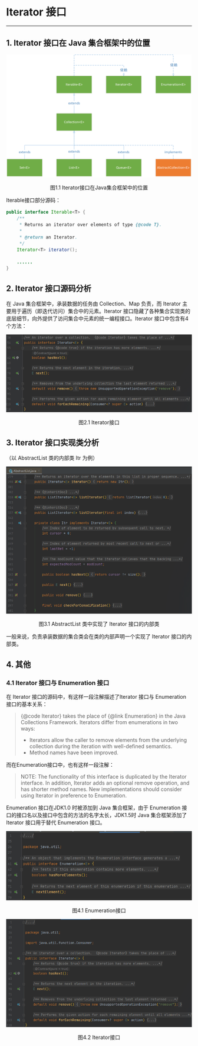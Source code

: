 # Iterator 接口

---

## 1. Iterator 接口在 Java 集合框架中的位置

![image-20201203192752995](markdown/Iterator接口.assets/image-20201203192752995.png)

<center>图1.1 Iterator接口在Java集合框架中的位置</center>



Iterable接口部分源码：

```java
public interface Iterable<T> {
    /**
     * Returns an iterator over elements of type {@code T}.
     *
     * @return an Iterator.
     */
    Iterator<T> iterator();
    
    ......    
}
```

## 2. Iterator 接口源码分析

在 Java 集合框架中，承装数据的任务由 Collection、Map 负责，而 Iterator 主要用于遍历（即迭代访问）集合中的元素。Iterator 接口隐藏了各种集合实现类的底层细节，向外提供了访问集合中元素的统一编程接口。Iterator 接口中包含有4个方法：

![image-20201203201032118](markdown/Iterator接口.assets/image-20201203201032118.png)

<center>图2.1 Iterator接口</center>

## 3. Iterator 接口实现类分析

（以 AbstractList 类的内部类 Itr 为例）

![image-20201205154039777](markdown/Iterator接口.assets/image-20201205154039777.png)

<center>图3.1 AbstractList 类中实现了 Iterator 接口的内部类</center>

一般来说，负责承装数据的集合类会在类的内部声明一个实现了 Iterator 接口的内部类。

## 4. 其他

### 4.1 Iterator 接口与 Enumeration 接口

在 Iterator 接口的源码中，有这样一段注解描述了Iterator 接口与 Enumeration 接口的基本关系：

> {@code Iterator} takes the place of {@link Enumeration} in the Java Collections Framework.  Iterators differ from enumerations in two ways:
>
> - Iterators allow the caller to remove elements from the underlying collection during the iteration with well-defined semantics.
> - Method names have been improved.

而在Enumeration接口中，也有这样一段注解：

> NOTE: The functionality of this interface is duplicated by the Iterator interface.  In addition, Iterator adds an optional remove operation, and has shorter method names.  New implementations should consider using Iterator in preference to Enumeration.

Enumeration 接口在JDK1.0 时被添加到 Java 集合框架，由于 Enumeration 接口的接口名以及接口中包含的方法的名字太长，JDK1.5时 Java 集合框架添加了 Iterator 接口用于替代 Enumeration 接口。

![image-20201203200334749](markdown/Iterator接口.assets/image-20201203200334749.png)

<center>图4.1 Enumeration接口</center>



![image-20201203200349966](markdown/Iterator接口.assets/image-20201203200349966.png)

<center>图4.2 Iterator接口</center>